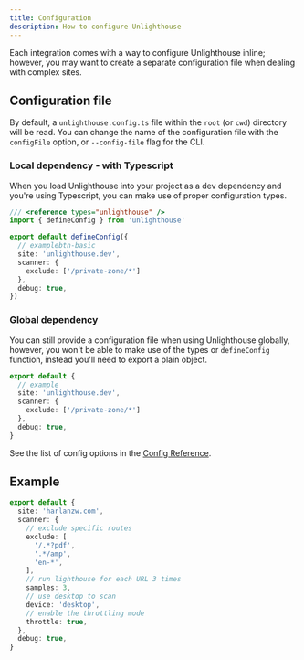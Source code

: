 ```yaml
---
title: Configuration
description: How to configure Unlighthouse
---
```


Each integration comes with a way to configure Unlighthouse inline;
however, you may want to create a separate configuration file when dealing with complex sites.

## Configuration file

By default, a `unlighthouse.config.ts` file within the `root` (or `cwd`) directory will be read.
You can change the name of the configuration file with the `configFile` option, or `--config-file` flag for the CLI.

### Local dependency - with Typescript

When you load Unlighthouse into your project as a dev dependency and you're using Typescript, you can make use of proper
configuration types.

```ts unlighthouse.config.ts
/// <reference types="unlighthouse" />
import { defineConfig } from 'unlighthouse'

export default defineConfig({
  // examplebtn-basic
  site: 'unlighthouse.dev',
  scanner: {
    exclude: ['/private-zone/*']
  },
  debug: true,
})
```

### Global dependency

You can still provide a configuration file when using Unlighthouse globally, however, you won't be able to make use of
the types or `defineConfig` function, instead you'll need to export a plain object.

```ts unlighthouse.config.ts
export default {
  // example
  site: 'unlighthouse.dev',
  scanner: {
    exclude: ['/private-zone/*']
  },
  debug: true,
}
```

See the list of config options in the [Config Reference](/api/config).

## Example

```ts unlighthouse.config.ts
export default {
  site: 'harlanzw.com',
  scanner: {
    // exclude specific routes
    exclude: [
      '/.*?pdf',
      '.*/amp',
      'en-*',
    ],
    // run lighthouse for each URL 3 times
    samples: 3,
    // use desktop to scan
    device: 'desktop',
    // enable the throttling mode
    throttle: true,
  },
  debug: true,
}
```
